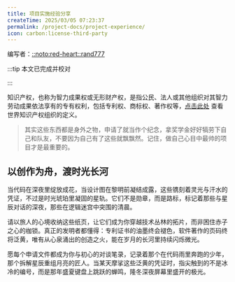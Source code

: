 ```yaml
---
title: 项目实施经验分享
createTime: 2025/03/05 07:23:37
permalink: /project-docs/project-experience/
icon: carbon:license-third-party
---
```


编写者：[::noto:red-heart::rand777](/friends/persons/)

:::tip 本文已完成并校对

:::

知识产权，也称为智力成果权或无形财产权，是指公民、法人或其他组织对其智力劳动成果依法享有的专有权利，包括专利权、商标权、著作权等，[点击此处](https://www.wipo.int/zh/web/about-ip) 查看世界知识产权组织的定义。

> 其实这些东西都是身外之物，申请了就当作个纪念，拿奖学金好好犒劳下自己和队友，不要因为自己有了这些就飘飘然。记住，做自己心目中最帅的项目才是最重要的。


## 以创作为舟，渡时光长河

当代码在深夜里绽放成花，当设计图在黎明前凝结成露，这些镌刻着灵光与汗水的凭证，不过是时光琥珀里凝固的星轨。它们不是勋章，而是路标，标记着那些与星辰对话的深夜，那些在逻辑迷宫中突围的清晨。

请以旅人的心境收纳这些纸页，让它们成为你穿越技术丛林的拓片，而非困住赤子之心的枷锁。真正的发明者都懂得：专利证书的油墨终会褪色，软件著作的页码终将泛黄，唯有从心泉涌出的创造之火，能在岁月的长河里持续闪烁微光。

愿每个申请文件都成为你与初心的对谈笔录，记录着那个在代码雨里奔跑的少年，那个拆解星辰重组月亮的匠人。当某天摩挲这些泛黄的凭证时，指尖触到的不是冰冷的编号，而是那年盛夏键盘上跳跃的蝉鸣，隆冬深夜屏幕里盛开的极光。